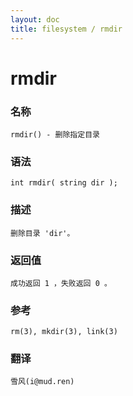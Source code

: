 ```yaml
---
layout: doc
title: filesystem / rmdir
---
```

# rmdir

### 名称

    rmdir() - 删除指定目录

### 语法

    int rmdir( string dir );

### 描述

    删除目录 'dir'。

### 返回值

    成功返回 1 ，失败返回 0 。

### 参考

    rm(3), mkdir(3), link(3)

### 翻译

    雪风(i@mud.ren)
